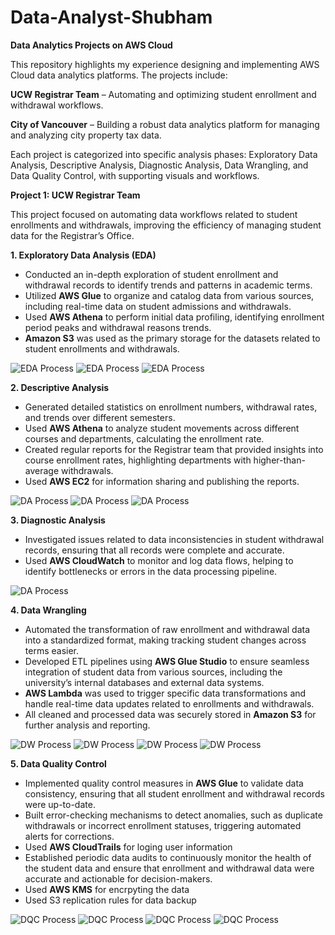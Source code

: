 # Data-Analyst-Shubham

**Data Analytics Projects on AWS Cloud**

This repository highlights my experience designing and implementing AWS Cloud data analytics platforms. The projects include:

**UCW Registrar Team** – Automating and optimizing student enrollment and withdrawal workflows.

**City of Vancouver** – Building a robust data analytics platform for managing and analyzing city property tax data.

Each project is categorized into specific analysis phases: Exploratory Data Analysis, Descriptive Analysis, Diagnostic Analysis, Data Wrangling, and Data Quality Control, with supporting visuals and workflows.

**Project 1: UCW Registrar Team**

This project focused on automating data workflows related to student enrollments and withdrawals, improving the efficiency of managing student data for the Registrar’s Office.

**1. Exploratory Data Analysis (EDA)**
   - Conducted an in-depth exploration of student enrollment and withdrawal records to identify trends and patterns in academic terms.
   - Utilized **AWS Glue** to organize and catalog data from various sources, including real-time data on student admissions and withdrawals.
   - Used **AWS Athena** to perform initial data profiling, identifying enrollment period peaks and withdrawal reasons trends.
   - **Amazon S3** was used as the primary storage for the datasets related to student enrollments and withdrawals.

![EDA Process](https://raw.githubusercontent.com/ShubhamSharmaMBA/Data-Analyst-Shubham/main/images/Week%202%20CP%201.png)
![EDA Process](https://raw.githubusercontent.com/ShubhamSharmaMBA/Data-Analyst-Shubham/main/images/Week%202%20CP%202.png)
![EDA Process](https://raw.githubusercontent.com/ShubhamSharmaMBA/Data-Analyst-Shubham/main/images/Week%203%20CP%201.png)


**2. Descriptive Analysis**
   - Generated detailed statistics on enrollment numbers, withdrawal rates, and trends over different semesters.
   - Used **AWS Athena** to analyze student movements across different courses and departments, calculating the enrollment rate.
   - Created regular reports for the Registrar team that provided insights into course enrollment rates, highlighting departments with higher-than-average withdrawals.
   - Used **AWS EC2** for information sharing and publishing the reports.
     
![DA Process](https://raw.githubusercontent.com/ShubhamSharmaMBA/Data-Analyst-Shubham/main/images/Week%204%20CP%201.png)
![DA Process](https://raw.githubusercontent.com/ShubhamSharmaMBA/Data-Analyst-Shubham/main/images/Week%204%20WA%204.png)
![DA Process](https://raw.githubusercontent.com/ShubhamSharmaMBA/Data-Analyst-Shubham/main/images/Week%204%20WA%206.png)

**3. Diagnostic Analysis**
   - Investigated issues related to data inconsistencies in student withdrawal records, ensuring that all records were complete and accurate.
   - Used **AWS CloudWatch** to monitor and log data flows, helping to identify bottlenecks or errors in the data processing pipeline.

![DA Process](https://raw.githubusercontent.com/ShubhamSharmaMBA/Data-Analyst-Shubham/main/images/Week%209%20CP%201.png)

**4. Data Wrangling**
   - Automated the transformation of raw enrollment and withdrawal data into a standardized format, making tracking student changes across terms easier.
   - Developed ETL pipelines using **AWS Glue Studio** to ensure seamless integration of student data from various sources, including the university’s internal databases and external data systems.
   - **AWS Lambda** was used to trigger specific data transformations and handle real-time data updates related to enrollments and withdrawals.
   - All cleaned and processed data was securely stored in **Amazon S3** for further analysis and reporting.

![DW Process](https://raw.githubusercontent.com/ShubhamSharmaMBA/Data-Analyst-Shubham/main/images/DP%201%20-%20ETL%20pipelines%20-%20Draw%201.png)
![DW Process](https://raw.githubusercontent.com/ShubhamSharmaMBA/Data-Analyst-Shubham/main/images/DP%201%20-%20ETL%20pipelines%20-%20Draw%202.png)
![DW Process](https://raw.githubusercontent.com/ShubhamSharmaMBA/Data-Analyst-Shubham/main/images/DP%201%20-%20ETL%20pipelines%20-%20Draw%203.png)
![DW Process](https://raw.githubusercontent.com/ShubhamSharmaMBA/Data-Analyst-Shubham/main/images/DP%201%20-%20ETL%20pipelines%20-%20AWS%20Glue.png)


**5. Data Quality Control**
   - Implemented quality control measures in **AWS Glue** to validate data consistency, ensuring that all student enrollment and withdrawal records were up-to-date.
   - Built error-checking mechanisms to detect anomalies, such as duplicate withdrawals or incorrect enrollment statuses, triggering automated alerts for corrections.
   - Used **AWS CloudTrails** for loging user information
   - Established periodic data audits to continuously monitor the health of the student data and ensure that enrollment and withdrawal data were accurate and actionable for decision-makers.
   - Used **AWS KMS** for encrpyting the data
   - Used S3 replication rules for data backup

![DQC Process](https://raw.githubusercontent.com/ShubhamSharmaMBA/Data-Analyst-Shubham/main/images/Week%208%20CP%201.png)
![DQC Process](https://raw.githubusercontent.com/ShubhamSharmaMBA/Data-Analyst-Shubham/main/images/Week%209%20CP%203.png)
![DQC Process](https://raw.githubusercontent.com/ShubhamSharmaMBA/Data-Analyst-Shubham/main/images/Week%207%20CP%201.png)
![DQC Process](https://raw.githubusercontent.com/ShubhamSharmaMBA/Data-Analyst-Shubham/main/images/Week%207%20CP%202%20.png)









